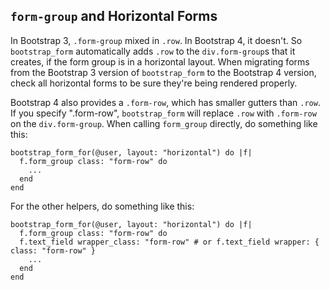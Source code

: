 ## `form-group` and Horizontal Forms
In Bootstrap 3, `.form-group` mixed in `.row`. In Bootstrap 4, it doesn't. So `bootstrap_form` automatically adds `.row` to the `div.form-group`s that it creates, if the form group is in a horizontal layout. When migrating forms from the Bootstrap 3 version of `bootstrap_form` to the Bootstrap 4 version, check all horizontal forms to be sure they're being rendered properly.

Bootstrap 4 also provides a `.form-row`, which has smaller gutters than `.row`. If you specify ".form-row", `bootstrap_form` will replace `.row` with `.form-row` on the `div.form-group`. When calling `form_group` directly, do something like this:
```
bootstrap_form_for(@user, layout: "horizontal") do |f|
  f.form_group class: "form-row" do
    ...
  end
end
```
For the other helpers, do something like this:
```
bootstrap_form_for(@user, layout: "horizontal") do |f|
  f.form_group class: "form-row" do
  f.text_field wrapper_class: "form-row" # or f.text_field wrapper: { class: "form-row" }
    ...
  end
end
```
